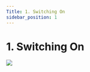 ```yaml
---
Title: 1. Switching On
sidebar_position: 1
---
```


# 1. Switching On

![](/img/new-user-manual/child/1-power.jpg)
